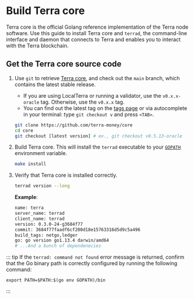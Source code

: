 # Build Terra core

Terra core is the official Golang reference implementation of the Terra node software. Use this guide to install Terra core and `terrad`, the command-line interface and daemon that connects to Terra and enables you to interact with the Terra blockchain.  

## Get the Terra core source code

1. Use `git` to retrieve [Terra core](https://github.com/terra-money/core/), and check out the `main` branch, which contains the latest stable release.

    - If you are using LocalTerra or running a validator, use the `v0.x.x-oracle` tag. Otherwise, use the `v0.x.x` tag.
    - You can find out the latest tag on the [tags page](https://github.com/terra-money/core/tags) or via autocomplete in your terminal: type `git checkout v` and press `<TAB>`.

    ```bash
    git clone https://github.com/terra-money/core
    cd core
    git checkout [latest version] # ex., git checkout v0.5.13-oracle
    ```


2. Build Terra core. This will install the `terrad` executable to your [ `GOPATH` ](https://go.dev/doc/gopath_code) environment variable.

   ```bash
   make install
   ```

3. Verify that Terra core is installed correctly.

   ```bash
   terrad version --long
   ```

   **Example**:

   ```bash
   name: terra
   server_name: terrad
   client_name: terrad
   version: 0.3.0-24-g3684f77
   commit: 3684f77faadf6cf200d18e15763316d5d9c5a496
   build_tags: netgo,ledger
   go: go version go1.13.4 darwin/amd64
   # ...And a bunch of dependenecies
   ```

::: tip
If the `terrad: command not found` error message is returned, confirm that the Go binary path is correctly configured by running the following command:

```
export PATH=$PATH:$(go env GOPATH)/bin
```
:::
